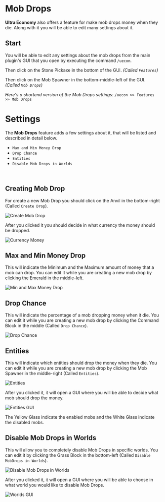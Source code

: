 # Mob Drops
**Ultra Economy** also offers a feature for make mob drops money when they die. Along with it you will be able to edit many settings about it.
<br>

## Start
You will be able to edit any settings about the mob drops from the main plugin's GUI that you open by executing the command `/uecon`.
<br>

Then click on the Stone Pickaxe in the bottom of the GUI. *(Called `Features`)*
<br>

Then click on the Mob Spawner in the bottom-middle-left of the GUI. *(Called `Mob Drops`)*
<br>

*Here's a shortend version of the Mob Drops settings:*
`/uecon >> Features >> Mob Drops`
<br>

# Settings
The **Mob Drops** feature adds a few settings about it, that will be listed and described in detail below.
<br>

- `Max and Min Money Drop`
- `Drop Chance`
- `Entities`
- `Disable Mob Drops in Worlds`
<br>

## Creating Mob Drop
For create a new Mob Drop you should click on the Anvil in the bottom-right (Called `Create Drop`).
<br>

![Create Mob Drop](https://i.imgur.com/oud1qgX.png)
<br>

After you clicked it you should decide in what currency the money should be dropped.
<br>

![Currency Money](https://i.imgur.com/IGmSEDL.png)
<br>

## Max and Min Money Drop
This will indicate the Minimum and the Maximum amount of money that a mob can drop. You can edit it while you are creating a new mob drop by clicking the Emerald in the middle-left.
<br>

![Min and Max Money Drop](https://i.imgur.com/IKHfGKS.png)
<br>

## Drop Chance
This will indicate the percentage of a mob dropping money when it die. You can edit it while you are creating a new mob drop by clicking the Command Block in the middle (Called `Drop Chance`).
<br>

![Drop Chance](https://i.imgur.com/T2jDq4J.png)
<br>

## Entities
This will indicate which entities should drop the money when they die. You can edit it while you are creating a new mob drop by clicking the Mob Spawner in the middle-right (Called `Entities`).
<br>

![Entities](https://i.imgur.com/FiHEejC.png)
<br>

After you clicked it, it will open a GUI where you will be able to decide what mob should drop the money.
<br>

![Entities GUI](https://i.imgur.com/gfrNyrr.png)
<br>

The Yellow Glass indicate the enabled mobs and the White Glass indicate the disabled mobs.
<br>

## Disable Mob Drops in Worlds
This will allow you to completely disable Mob Drops in specific worlds. You can edit it by clicking the Grass Block in the bottom-left (Called `Disable MobDrops in Worlds`).
<br>

![Disable Mob Drops in Worlds](https://i.imgur.com/ZcdHti2.png)
<br>

After you clicked it, it will open a GUI where you will be able to choose in what world you would like to disable Mob Drops.
<br>

![Worlds GUI](https://i.imgur.com/qwiVx5m.png)
